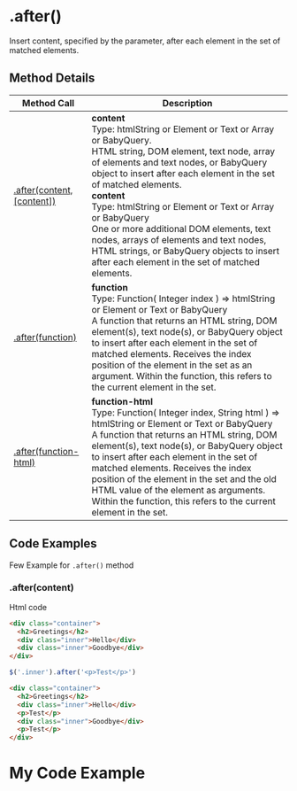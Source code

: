 # .after()

Insert content, specified by the parameter, after each element in the set of matched elements.

## Method Details

| Method Call                                 | Description                                                                                                                                                                                                                                                                                                                                                                                                                                                                                                     |
| ------------------------------------------- | --------------------------------------------------------------------------------------------------------------------------------------------------------------------------------------------------------------------------------------------------------------------------------------------------------------------------------------------------------------------------------------------------------------------------------------------------------------------------------------------------------------- |
| [.after(content,[content])](#Code-Examples) | <b>content</b> <br>Type: htmlString or Element or Text or Array or BabyQuery.<br>HTML string, DOM element, text node, array of elements and text nodes, or BabyQuery object to insert after each element in the set of matched elements.<br><b>content</b><br>Type: htmlString or Element or Text or Array or BabyQuery <br>One or more additional DOM elements, text nodes, arrays of elements and text nodes, HTML strings, or BabyQuery objects to insert after each element in the set of matched elements. |
| [.after(function)](#Code-Examples)          | <b>function</b><br>Type: Function( Integer index ) => htmlString or Element or Text or BabyQuery<br>A function that returns an HTML string, DOM element(s), text node(s), or BabyQuery object to insert after each element in the set of matched elements. Receives the index position of the element in the set as an argument. Within the function, this refers to the current element in the set.                                                                                                            |
| [.after(function-html)](#Code-Examples)     | <b>function-html</b><br>Type: Function( Integer index, String html ) => htmlString or Element or Text or BabyQuery<br>A function that returns an HTML string, DOM element(s), text node(s), or BabyQuery object to insert after each element in the set of matched elements. Receives the index position of the element in the set and the old HTML value of the element as arguments. Within the function, this refers to the current element in the set.                                                      |

## Code Examples

Few Example for `.after()` method

### .after(content)

Html code

```html
<div class="container">
  <h2>Greetings</h2>
  <div class="inner">Hello</div>
  <div class="inner">Goodbye</div>
</div>
```

```javascript
$('.inner').after('<p>Test</p>')
```

```html
<div class="container">
  <h2>Greetings</h2>
  <div class="inner">Hello</div>
  <p>Test</p>
  <div class="inner">Goodbye</div>
  <p>Test</p>
</div>
```

# My Code Example

<CodePreview>
  <template v-slot:code>
    <pre>
      <code class="language-html">
        <h1>Hello World</h1>
        <p>This is some sample HTML</p>
      </code>
    </pre>
  </template>

  <template v-slot:result>
    <h1>Hello World</h1>
    <p>This is some sample HTML</p>
  </template>
</CodePreview>